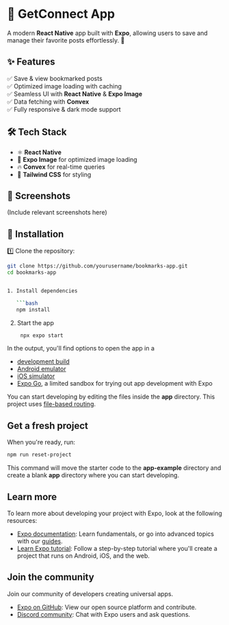 # 📌 GetConnect App

A modern **React Native** app built with **Expo**, allowing users to save and manage their favorite posts effortlessly. 🚀  

## ✨ Features  
✅ Save & view bookmarked posts  
✅ Optimized image loading with caching  
✅ Seamless UI with **React Native** & **Expo Image**  
✅ Data fetching with **Convex**  
✅ Fully responsive & dark mode support  

## 🛠 Tech Stack  
- ⚛ **React Native**  
- 🎨 **Expo Image** for optimized image loading  
- 🔥 **Convex** for real-time queries  
- 🌈 **Tailwind CSS** for styling  

## 📸 Screenshots  
(Include relevant screenshots here)  

## 🚀 Installation  

1️⃣ Clone the repository:  
```sh
git clone https://github.com/yourusername/bookmarks-app.git
cd bookmarks-app


1. Install dependencies

   ```bash
   npm install
   ```

2. Start the app

   ```bash
    npx expo start
   ```

In the output, you'll find options to open the app in a

- [development build](https://docs.expo.dev/develop/development-builds/introduction/)
- [Android emulator](https://docs.expo.dev/workflow/android-studio-emulator/)
- [iOS simulator](https://docs.expo.dev/workflow/ios-simulator/)
- [Expo Go](https://expo.dev/go), a limited sandbox for trying out app development with Expo

You can start developing by editing the files inside the **app** directory. This project uses [file-based routing](https://docs.expo.dev/router/introduction).

## Get a fresh project

When you're ready, run:

```bash
npm run reset-project
```

This command will move the starter code to the **app-example** directory and create a blank **app** directory where you can start developing.

## Learn more

To learn more about developing your project with Expo, look at the following resources:

- [Expo documentation](https://docs.expo.dev/): Learn fundamentals, or go into advanced topics with our [guides](https://docs.expo.dev/guides).
- [Learn Expo tutorial](https://docs.expo.dev/tutorial/introduction/): Follow a step-by-step tutorial where you'll create a project that runs on Android, iOS, and the web.

## Join the community

Join our community of developers creating universal apps.

- [Expo on GitHub](https://github.com/expo/expo): View our open source platform and contribute.
- [Discord community](https://chat.expo.dev): Chat with Expo users and ask questions.
